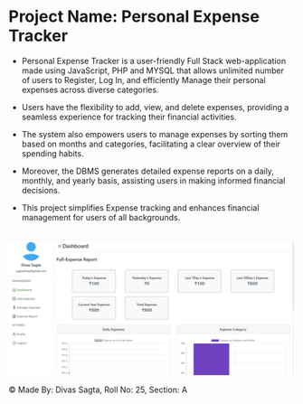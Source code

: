 # Project Name: Personal Expense Tracker

- Personal Expense Tracker is a user-friendly Full Stack web-application made using JavaScript, PHP and MYSQL that allows unlimited number of users to Register, Log In, and efficiently Manage their personal expenses across diverse categories.

- Users have the flexibility to add, view, and delete expenses, providing a seamless experience for tracking their financial activities. 

- The system also empowers users to manage expenses by sorting them based on months and categories, facilitating a clear overview of their spending habits.

- Moreover, the DBMS generates detailed expense reports on a daily, monthly, and yearly basis, assisting users in making informed financial decisions. 

- This project simplifies Expense tracking and enhances financial management for users of all backgrounds.<br><br>


![Home Page](uploads/Home-Page.png)


© Made By: Divas Sagta, Roll No: 25, Section: A